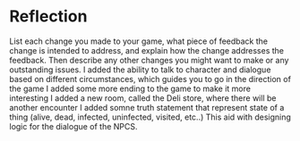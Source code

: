 # Reflection
List each change you made to your game, what piece of feedback the change is intended to address, and explain how the change addresses the feedback. Then describe any other changes you might want to make or any outstanding issues.
I added the ability to talk to character and dialogue based on different circumstances, which guides you to go in the direction of the game
I added some more ending to the game to make it more interesting
I added a new room, called the Deli store, where there will be another encounter
I added somne truth statement that represent state of a thing (alive, dead, infected, uninfected, visited, etc..) This aid with designing logic for the dialogue of the NPCS.
